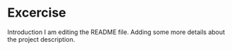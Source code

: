 # Excercise
Introduction
I am editing the README file. Adding some more details about the project description.

